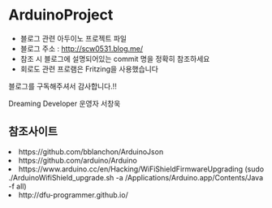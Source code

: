 # ArduinoProject

* 블로그 관련 아두이노 프로젝트 파일
* 블로그 주소 : http://scw0531.blog.me/
* 참조 시 블로그에 설명되어있는 commit 명을 정확히 참조하세요
* 회로도 관련 프로램은 Fritzing을 사용했습니다

블로그를 구독해주셔서 감사합니다.!!

Dreaming Developer 운영자 서창욱

<h2>참조사이트</h2>
<li>https://github.com/bblanchon/ArduinoJson</li>
<li>https://github.com/arduino/Arduino</li>
<li>https://www.arduino.cc/en/Hacking/WiFiShieldFirmwareUpgrading
  (sudo ./ArduinoWifiShield_upgrade.sh -a /Applications/Arduino.app/Contents/Java -f all)</li>
<li>http://dfu-programmer.github.io/</li>
